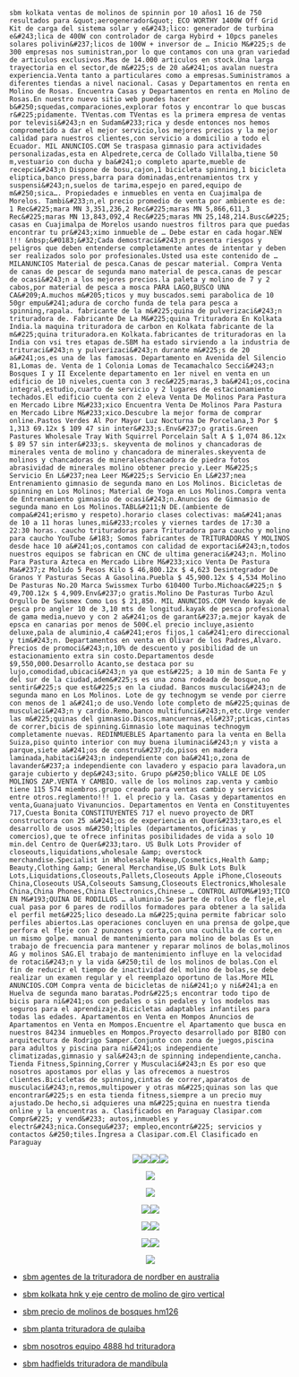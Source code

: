 
```
sbm kolkata ventas de molinos de spinnin por 10 años1 16 de 750 resultados para &quot;aerogenerador&quot; ECO WORTHY 1400W Off Grid Kit de carga del sistema solar y e&#243;lico: generador de turbina e&#243;lica de 400W con controlador de carga Hybird + 10pcs paneles solares polivin&#237;licos de 100W + inversor de … Inicio M&#225;s de 300 empresas nos suministran,por lo que contamos con una gran variedad de articulos exclusivos.Mas de 14.000 articulos en stock.Una larga trayectoria en el sector,de m&#225;s de 20 a&#241;os avalan nuestra experiencia.Venta tanto a particulares como a empresas.Suministramos a diferentes tiendas a nivel nacional. Casas y Departamentos en renta en Molino de Rosas. Encuentra Casas y Departamentos en renta en Molino de Rosas.En nuestro nuevo sitio web puedes hacer b&#250;squedas,comparaciones,explorar fotos y encontrar lo que buscas r&#225;pidamente. TVentas.com TVentas es la primera empresa de ventas por televisi&#243;n en Sudam&#233;rica y desde entonces nos hemos comprometido a dar el mejor servicio,los mejores precios y la mejor calidad para nuestros clientes,con servicio a domicilio a todo el Ecuador. MIL ANUNCIOS.COM Se traspasa gimnasio para actividades personalizadas,esta en Alpedrete,cerca de Collado Villalba,tiene 50 m,vestuario con ducha y ba&#241;o completo aparte,mueble de recepci&#243;n Dispone de bosu,cajon,1 bicicleta spinning,1 bicicleta eliptica,banco press,barra para dominadas,entrenamientos trx y suspensi&#243;n,suelos de tarima,espejo en pared,equipo de m&#250;sica…. Propiedades e inmuebles en venta en Cuajimalpa de Morelos. Tambi&#233;n,el precio promedio de venta por ambiente es de: 1 Rec&#225;mara MN 3,351,236,2 Rec&#225;maras MN 5,866,611,3 Rec&#225;maras MN 13,843,092,4 Rec&#225;maras MN 25,148,214.Busc&#225; casas en Cuajimalpa de Morelos usando nuestros filtros para que puedas encontrar tu pr&#243;ximo inmueble de … Debe estar en cada hogar.NEW !!! &nbsp;&#0183;&#32;Cada demostraci&#243;n presenta riesgos y peligros que deben entenderse completamente antes de intentar y deben ser realizados solo por profesionales.Usted usa este contenido de … MILANUNCIOS Material de pesca.Canas de pescar material. Compra Venta de canas de pescar de segunda mano material de pesca.canas de pescar de ocasi&#243;n a los mejores precios.la paleta y molino de 7 y 2 cabos,por material de pesca a mosca PARA LAGO,BUSCO UNA CA&#209;A.muchos m&#205;ticos y muy buscados.semi parabolica de 10 50gr empu&#241;adura de corcho funda de tela para pesca a spinning,rapala. fabricante de la m&#225;quina de pulverizaci&#243;n trituradora de. Fabricante De La M&#225;quina Trituradora En Kolkata India.la maquina trituradora de carbon en Kolkata fabricante de la m&#225;quina trituradora.en Kolkata.fabricantes de trituradoras en la India con vsi tres etapas de.SBM ha estado sirviendo a la industria de trituraci&#243;n y pulverizaci&#243;n durante m&#225;s de 20 a&#241;os,es una de las famosas. Departamento en Avenida del Silencio 81,Lomas de. Venta de 1 Colonia Lomas de Tecamachalco Secci&#243;n Bosques I y II Excelente departamento en 1er nivel en venta en un edificio de 10 niveles,cuenta con 3 rec&#225;maras,3 ba&#241;os,cocina integral,estudio,cuarto de servicio y 2 lugares de estacionamiento techados.El edificio cuenta con 2 eleva Venta De Molinos Para Pastura en Mercado Libre M&#233;xico Encuentra Venta De Molinos Para Pastura en Mercado Libre M&#233;xico.Descubre la mejor forma de comprar online.Pastos Verdes Al Por Mayor Luz Nocturna De Porcelana,3 Por $ 1,313 69.12x $ 109 47 sin inter&#233;s.Env&#237;o gratis.Green Pastures Wholesale Tray With Squirrel Porcelain Salt A $ 1,074 86.12x $ 89 57 sin inter&#233;s. skeyventa de molinos y chancadoras de minerales venta de molino y chancadora de minerales.skeyventa de molinos y chancadoras de mineraleschancadora de piedra fotos abrasividad de minerales molino obtener precio y.Leer M&#225;s Servicio En L&#237;nea Leer M&#225;s Servicio En L&#237;nea Entrenamiento gimnasio de segunda mano en Los Molinos. Bicicletas de spinning en Los Molinos; Material de Yoga en Los Molinos.Compra venta de Entrenamiento gimnasio de ocasi&#243;n.Anuncios de Gimnasio de segunda mano en Los Molinos.TABL&#211;N DE.(ambiente de compa&#241;erismo y respeto).horario clases colectivas: ma&#241;anas de 10 a 11 horas lunes,mi&#233;rcoles y viernes tardes de 17:30 a 22:30 horas. caucho trituradoras para Trituradora para caucho y molino para caucho YouTube &#183; Somos fabricantes de TRITURADORAS Y MOLINOS desde hace 10 a&#241;os,contamos con calidad de exportaci&#243;n,todos nuestros equipos se fabrican en CNC de ultima generaci&#243;n. Molino Para Pastura Azteca en Mercado Libre M&#233;xico Venta De Pastura Ma&#237;z Molido 5 Pesos Kilo $ 46,800.12x $ 4,623 Desintegrador De Granos Y Pasturas Secas A Gasolina.Puebla $ 45,900.12x $ 4,534 Molino De Pasturas No.20 Marca Swissmex Turbo 610400 Turbo.Michoac&#225;n $ 49,700.12x $ 4,909.Env&#237;o gratis.Molino De Pasturas Turbo Azul Orgullo De Swismex Como Los $ 21,850. MIL ANUNCIOS.COM Vendo kayak de pesca pro angler 10 de 3,10 mts de longitud.kayak de pesca profesional de gama media,nuevo y con 2 a&#241;os de garant&#237;a.mejor kayak de epsca en canarias por menos de 500€.el precio incluye,asiento deluxe,pala de aluminio,4 ca&#241;eros fijos,1 ca&#241;ero direccional y tim&#243;n. Departamentos en venta en Olivar de los Padres,Alvaro. Precios de promoci&#243;n,10% de descuento y posibilidad de un estacionamiento extra sin costo.Departamentos desde $9,550,000.Desarrollo Acanto,se destaca por su lujo,comodidad,ubicaci&#243;n ya que est&#225; a 10 min de Santa Fe y del sur de la ciudad,adem&#225;s es una zona rodeada de bosque,no sentir&#225;s que est&#225;s en la ciudad. Bancos musculaci&#243;n de segunda mano en Los Molinos. Lote de gy technogym se vende por cierre con menos de 1 a&#241;o de uso.Vendo lote completo de m&#225;quinas de musculaci&#243;n y cardio.Remo,banco multifunci&#243;n,etc.Urge vender las m&#225;quinas del gimnasio.Discos,mancuernas,el&#237;pticas,cintas de correr,bicis de spinning.Gimnasio lote maquinas technogym completamente nuevas. REDINMUEBLES Apartamento para la venta en Bella Suiza,piso quinto interior con muy buena iluminaci&#243;n y vista a parque,siete a&#241;os de constru&#237;do,pisos en madera laminada,habitaci&#243;n independiente con ba&#241;o,zona de lavander&#237;a independiente con lavadero y espacio para lavadora,un garaje cubierto y dep&#243;sito. Grupo p&#250;blico VALLE DE LOS MOLINOS ZAP.VENTA Y CAMBIO. valle de los molinos zap.venta y cambio tiene 115 574 miembros.grupo creado para ventas cambio y servicios entre otros.reglamento!!! 1. el precio y la. Casas y departamentos en venta,Guanajuato Vivanuncios. Departamentos en Venta en Constituyentes 717,Cuesta Bonita CONSTITUYENTES 717 el nuevo proyecto de DRT constructora con 25 a&#241;os de experiencia en Quer&#233;taro,es el desarrollo de usos m&#250;ltiples (departamentos,oficinas y comercios),que te ofrece infinitas posibilidades de vida a solo 10 min.del Centro de Quer&#233;taro. US Bulk Lots Provider of closeouts,liquidations,wholesale &amp; overstock merchandise.Specialist in Wholesale Makeup,Cosmetics,Health &amp; Beauty,Clothing &amp; General Merchandise,US Bulk Lots Bulk Lots,Liquidations,Closeouts,Pallets,Closeouts Apple iPhone,Closeouts China,Closeouts USA,Colseouts Samsung,Closeouts Electronics,Wholesale China,China Phones,China Electronics,Chinese … CONTROL AUTOM&#193;TICO EN M&#193;QUINA DE RODILLOS … aluminio.Se parte de rollos de fleje,el cual pasa por 6 pares de rodillos formadores para obtener a la salida el perfil met&#225;lico deseado.La m&#225;quina permite fabricar solo perfiles abiertos.Las operaciones concluyen en una prensa de golpe,que perfora el fleje con 2 punzones y corta,con una cuchilla de corte,en un mismo golpe. manual de mantenimiento para molino de bolas Es un trabajo de frecuencia para mantener y reparar molinos de bolas,molinos AG y molinos SAG.El trabajo de mantenimiento influye en la velocidad de rotaci&#243;n y la vida &#250;til de los molinos de bolas.Con el fin de reducir el tiempo de inactividad del molino de bolas,se debe realizar un examen regular y el reemplazo oportuno de las.More MIL ANUNCIOS.COM Compra venta de bicicletas de ni&#241;o y ni&#241;a en Huelva de segunda mano baratas.Podr&#225;s encontrar todo tipo de bicis para ni&#241;os con pedales o sin pedales y los modelos mas seguros para el aprendizaje.Bicicletas adaptables infantiles para todas las edades. Apartamentos en Venta en Mompos Anuncios de Apartamentos en Venta en Mompos.Encuentre el Apartamento que busca en nuestros 84234 inmuebles en Mompos.Proyecto desarrollado por BIBO con arquitectura de Rodrigo Samper.Conjunto con zona de juegos,piscina para adultos y piscina para ni&#241;os independiente climatizadas,gimnasio y sal&#243;n de spinning independiente,cancha. Tienda Fitness,Spinning,Correr y Musculaci&#243;n Es por eso que nosotros apostamos por ellas y las ofrecemos a nuestros clientes.Bicicletas de spinning,cintas de correr,aparatos de musculaci&#243;n,remos,multipower y otras m&#225;quinas son las que encontrar&#225;s en esta tienda fitness,siempre a un precio muy ajustado.De hecho,si adquieres una m&#225;quina en nuestra tienda online y la encuentras a. Clasificados en Paraguay Clasipar.com Compr&#225; y vend&#233; autos,inmuebles y electr&#243;nica.Consegu&#237; empleo,encontr&#225; servicios y contactos &#250;tiles.Ingresa a Clasipar.com.El Clasificado en Paraguay 
```

<div align="center">

<a href="https://es-mill.shibang-china.com/github&k=sbm+kolkata+ventas+de+molinos+de+spinnin+por+10+a%C3%B1os"><img src="https://static.shibang-china.com/es/mill/index.jpg"></a><a href="https://es-mill.shibang-china.com/materials.htmlgithub&k=sbm+kolkata+ventas+de+molinos+de+spinnin+por+10+a%C3%B1os"><img src="https://static.shibang-china.com/es/mill/materials.jpg"></a><a href="https://es-mill.shibang-china.com/about.htmlgithub&k=sbm+kolkata+ventas+de+molinos+de+spinnin+por+10+a%C3%B1os"><img src="https://static.shibang-china.com/es/mill/about.jpg"></a><a href="https://es-mill.shibang-china.com/contact.htmlgithub&k=sbm+kolkata+ventas+de+molinos+de+spinnin+por+10+a%C3%B1os"><img src="https://static.shibang-china.com/es/mill/contact.jpg"></a>

<a href="https://es-mill.shibang-china.com/github&k=sbm+kolkata+ventas+de+molinos+de+spinnin+por+10+a%C3%B1os"><img src="https://static.shibang-china.com/es/mill/banner.jpg"></a>

<a href="https://swt.shibang-china.com/github&k=sbm+kolkata+ventas+de+molinos+de+spinnin+por+10+a%C3%B1os"><img src="https://static.shibang-china.com/es/mill/chat.jpg"></a>

<a href="https://es-mill.shibang-china.com/products/vertical-roller-mill.htmlgithub&k=sbm+kolkata+ventas+de+molinos+de+spinnin+por+10+a%C3%B1os"><img src="https://static.shibang-china.com/es/mill/vertical.jpg"></a><a href="https://es-mill.shibang-china.com/products/raymond-mill.htmlgithub&k=sbm+kolkata+ventas+de+molinos+de+spinnin+por+10+a%C3%B1os"><img src="https://static.shibang-china.com/es/mill/raymond.jpg"></a>

<a href="https://es-mill.shibang-china.com/products/ultrafine-grinding-mill.htmlgithub&k=sbm+kolkata+ventas+de+molinos+de+spinnin+por+10+a%C3%B1os"><img src="https://static.shibang-china.com/es/mill/ultrafine.jpg"></a><a href="https://es-mill.shibang-china.com/products/trapezium-grinding-mill.htmlgithub&k=sbm+kolkata+ventas+de+molinos+de+spinnin+por+10+a%C3%B1os"><img src="https://static.shibang-china.com/es/mill/trapezium.jpg"></a>

<a href="https://es-mill.shibang-china.com/products/ball-mill.htmlgithub&k=sbm+kolkata+ventas+de+molinos+de+spinnin+por+10+a%C3%B1os"><img src="https://static.shibang-china.com/es/mill/ball.jpg"></a><a href="https://es-mill.shibang-china.com/products/hammer-mill.htmlgithub&k=sbm+kolkata+ventas+de+molinos+de+spinnin+por+10+a%C3%B1os"><img src="https://static.shibang-china.com/es/mill/hammer.jpg"></a>

<a href="https://swt.shibang-china.com/github&k=sbm+kolkata+ventas+de+molinos+de+spinnin+por+10+a%C3%B1os"><img src="https://static.shibang-china.com/es/mill/case.jpg"></a>

</div>


* [sbm agentes de la trituradora de nordber en australia](sbm%20agentes%20de%20la%20trituradora%20de%20nordber%20en%20australia.md)

* [sbm kolkata hnk y eje centro de molino de giro vertical](sbm%20kolkata%20hnk%20y%20eje%20centro%20de%20molino%20de%20giro%20vertical.md)

* [sbm precio de molinos de bosques hm126](sbm%20precio%20de%20molinos%20de%20bosques%20hm126.md)

* [sbm planta trituradora de qulaiba](sbm%20planta%20trituradora%20de%20qulaiba.md)

* [sbm nosotros equipo 4888 hd trituradora](sbm%20nosotros%20equipo%204888%20hd%20trituradora.md)

* [sbm hadfields trituradora de mandíbula](sbm%20hadfields%20trituradora%20de%20mand%C3%ADbula.md)